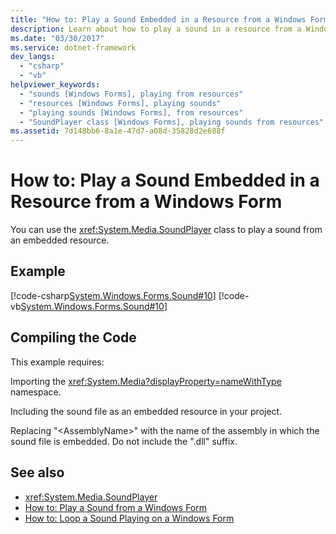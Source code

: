 ```yaml
---
title: "How to: Play a Sound Embedded in a Resource from a Windows Form"
description: Learn about how to play a sound in a resource from a Windows Form by using the SoundPlayer class, via C# and Visual Basic code examples.
ms.date: "03/30/2017"
ms.service: dotnet-framework
dev_langs: 
  - "csharp"
  - "vb"
helpviewer_keywords: 
  - "sounds [Windows Forms], playing from resources"
  - "resources [Windows Forms], playing sounds"
  - "playing sounds [Windows Forms], from resources"
  - "SoundPlayer class [Windows Forms], playing sounds from resources"
ms.assetid: 7d148bb6-8a1e-47d7-a08d-35828d2e688f
---
```

# How to: Play a Sound Embedded in a Resource from a Windows Form

You can use the <xref:System.Media.SoundPlayer> class to play a sound from an embedded resource.

## Example

[!code-csharp[System.Windows.Forms.Sound#10](~/samples/snippets/csharp/VS_Snippets_Winforms/System.Windows.Forms.Sound/CS/soundtestform.cs#10)]
[!code-vb[System.Windows.Forms.Sound#10](~/samples/snippets/visualbasic/VS_Snippets_Winforms/System.Windows.Forms.Sound/VB/soundtestform.vb#10)]

## Compiling the Code

This example requires:

Importing the <xref:System.Media?displayProperty=nameWithType> namespace.

Including the sound file as an embedded resource in your project.

Replacing "\<AssemblyName>" with the name of the assembly in which the sound file is embedded. Do not include the ".dll" suffix.

## See also

- <xref:System.Media.SoundPlayer>
- [How to: Play a Sound from a Windows Form](how-to-play-a-sound-from-a-windows-form.md)
- [How to: Loop a Sound Playing on a Windows Form](how-to-loop-a-sound-playing-on-a-windows-form.md)
